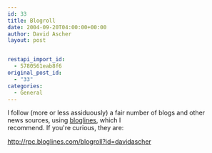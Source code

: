 ```yaml
---
id: 33
title: Blogroll
date: 2004-09-20T04:00:00+00:00
author: David Ascher
layout: post


restapi_import_id:
  - 5780561eab8f6
original_post_id:
  - "33"
categories:
  - General
---
```

I follow (more or less assiduously) a fair number of blogs and other  
news sources, using [bloglines](http://bloglines.com), which I  
recommend. If you&apos;re curious, they are:

<http://rpc.bloglines.com/blogroll?id=davidascher>